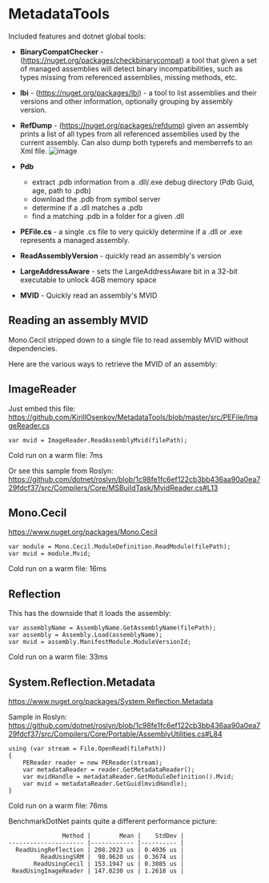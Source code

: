 # MetadataTools

Included features and dotnet global tools:
 * **BinaryCompatChecker** - (https://nuget.org/packages/checkbinarycompat) a tool that given a set of managed assemblies will detect binary incompatibilities, such as types missing from referenced assemblies, missing methods, etc.
 * **lbi** - (https://nuget.org/packages/lbi) - a tool to list assemblies and their versions and other information, optionally grouping by assembly version.
 * **RefDump** - (https://nuget.org/packages/refdump) given an assembly prints a list of all types from all referenced assemblies used by the current assembly. Can also dump both typerefs and memberrefs to an Xml file.
![image](https://user-images.githubusercontent.com/679326/119587059-bed59a80-bd82-11eb-9ed1-9ace56ae13e5.png)

 * **Pdb**
   - extract .pdb information from a .dll/.exe debug directory (Pdb Guid, age, path to .pdb)
   - download the .pdb from symbol server
   - determine if a .dll matches a .pdb
   - find a matching .pdb in a folder for a given .dll
 * **PEFile.cs** - a single .cs file to very quickly determine if a .dll or .exe represents a managed assembly.
 * **ReadAssemblyVersion** - quickly read an assembly's version
 * **LargeAddressAware** - sets the LargeAddressAware bit in a 32-bit executable to unlock 4GB memory space
 * **MVID** - Quickly read an assembly's MVID

## Reading an assembly MVID
Mono.Cecil stripped down to a single file to read assembly MVID without dependencies.

Here are the various ways to retrieve the MVID of an assembly:

## ImageReader
Just embed this file:
https://github.com/KirillOsenkov/MetadataTools/blob/master/src/PEFile/ImageReader.cs
```
var mvid = ImageReader.ReadAssemblyMvid(filePath);
```
Cold run on a warm file: 7ms

Or see this sample from Roslyn:
https://github.com/dotnet/roslyn/blob/1c98fe1fc6ef122cb3bb436aa90a0ea729fdcf37/src/Compilers/Core/MSBuildTask/MvidReader.cs#L13

## Mono.Cecil
https://www.nuget.org/packages/Mono.Cecil
```
var module = Mono.Cecil.ModuleDefinition.ReadModule(filePath);
var mvid = module.Mvid;
```
Cold run on a warm file: 16ms

## Reflection
This has the downside that it loads the assembly:
```
var assemblyName = AssemblyName.GetAssemblyName(filePath);
var assembly = Assembly.Load(assemblyName);
var mvid = assembly.ManifestModule.ModuleVersionId;
```
Cold run on a warm file: 33ms

## System.Reflection.Metadata
https://www.nuget.org/packages/System.Reflection.Metadata

Sample in Roslyn:
https://github.com/dotnet/roslyn/blob/1c98fe1fc6ef122cb3bb436aa90a0ea729fdcf37/src/Compilers/Core/Portable/AssemblyUtilities.cs#L84

```
using (var stream = File.OpenRead(filePath))
{
    PEReader reader = new PEReader(stream);
    var metadataReader = reader.GetMetadataReader();
    var mvidHandle = metadataReader.GetModuleDefinition().Mvid;
    var mvid = metadataReader.GetGuid(mvidHandle);
}
```
Cold run on a warm file: 76ms

BenchmarkDotNet paints quite a different performance picture:

```
               Method |        Mean |    StdDev |
--------------------- |------------ |---------- |
  ReadUsingReflection | 208.2023 us | 0.4036 us |
         ReadUsingSRM |  98.9620 us | 0.3674 us |
       ReadUsingCecil | 153.1947 us | 0.3085 us |
 ReadUsingImageReader | 147.0230 us | 1.2618 us |

```
